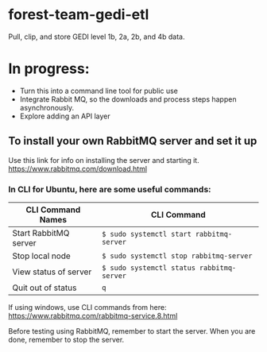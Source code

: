 # forest-team-gedi-etl
Pull, clip, and store GEDI level 1b, 2a, 2b, and 4b data.

# In progress:
- Turn this into a command line tool for public use
- Integrate Rabbit MQ, so the downloads and process steps happen asynchronously.
- Explore adding an API layer

## To install your own RabbitMQ server and set it up
Use this link for info on installing the server and starting it. https://www.rabbitmq.com/download.html

### In CLI for Ubuntu, here are some useful commands:
| CLI Command Names     | CLI Command                               |
| --------------------- | ----------------------------------------- |
| Start RabbitMQ server | `$ sudo systemctl start rabbitmq-server`  |
| Stop local node       | `$ sudo systemctl stop rabbitmq-server`   |
| View status of server | `$ sudo systemctl status rabbitmq-server` |
| Quit out of status    | `q`                                       |

If using windows, use CLI commands from here: https://www.rabbitmq.com/rabbitmq-service.8.html

Before testing using RabbitMQ, remember to start the server. When you are done, remember to stop the server.
